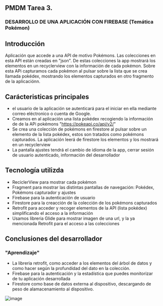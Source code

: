 ## PMDM Tarea 3. 
### DESARROLLO DE UNA APLICACIÓN CON FIREBASE (Temática Pokémon)

## Introducción
Aplicación que accede a una API de motivo Pokémons. Las colecciones en esta API están
creadas en "json". De estas colecciones la app mostrará los elementos en un recyclerview
con la información de cada pokémon. Sobre esta APi capturamos cada pokémon al pulsar sobre
la lista que se crea llamada pokédex, mostrando los elementos capturados en otro fragmento de la 
aplicaciónn.

## Carácteristicas principales
* el usuario de la aplicación se autenticará para el iniciar en ella mediante correo eléctronico o 
cuenta de Google.
* Creamos en al aplicación una lista pokédex recogiendo la información de de la APi pokémons "https://pokeapi.co/api/v2/"
* Se crea una colección de pokémons en firestore al pulsar sobre un elemento de la lista pokédex, estos son tratados como
  pokémons capturados. La aplicación leerá de firestore los elementos y los mostrará en un recyclerview
* La pantalla ajustes tendrá el cambio de idioma de la app, cerrar sesión de usuario autenticado, información del desarrollador

## Tecnología utilizda
* ReciclerView para mostrar cada pokémon 
* Fragment para mostrar las distintas pantallas de navegación: Pokédex, Pokémons capturador y ajustes
* Firebase para la autenticación de usuario
* Firestore para la creacción de la colección de los pokémons capturados
* Retrofit para acceder y recoger elementos de la API (lista pokédex) simplificando el acceso a la información
* Usamos libreria Glide para mostrar imagen de una url, y la ya mencionada Retrofit para el acceso a las colecciones

## Conclusiones del desarrollador
### "Aprendizaje"
* La libreria retrofit, como acceder a los elementos del árbol de datos y como hacer según la  profundidad del dato en la colección.
* Firebase para la autenticación y la estadística que puedes monitorizar de tu aplicación desarrollada
* Firestore como base de datos externa al dispositivo, descargando de peso de alamacenamiento al dispositivo.

 ![image](https://github.com/user-attachments/assets/d351edbc-9935-457a-b914-75c75f017935)



